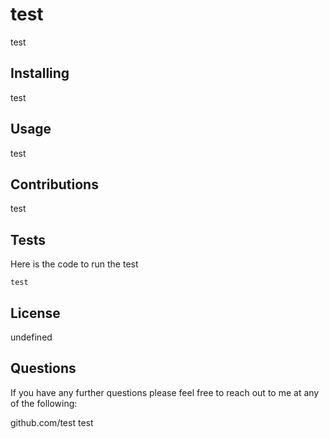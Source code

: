  # test
  test
 ## Installing
 test
 ## Usage
 test
 ## Contributions
 test
 ## Tests
 Here is the code to run the test
 ```
 test
 ```
 ## License
 undefined
 ## Questions
 If you have any further questions please feel free to reach out to me at any of the following: 

 github.com/test
 test
